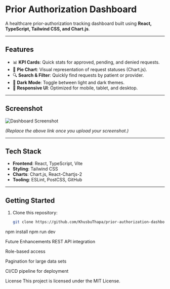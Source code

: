 # Prior Authorization Dashboard

A healthcare prior-authorization tracking dashboard built using **React, TypeScript, Tailwind CSS, and Chart.js**.

---

## Features
- 📊 **KPI Cards**: Quick stats for approved, pending, and denied requests.
- 🥧 **Pie Chart**: Visual representation of request statuses (Chart.js).
- 🔍 **Search & Filter**: Quickly find requests by patient or provider.
- 🌙 **Dark Mode**: Toggle between light and dark themes.
- 📱 **Responsive UI**: Optimized for mobile, tablet, and desktop.

---

## Screenshot
![Dashboard Screenshot](https://github.com/KhusbuThapa/prior-authorization-dashboard/blob/main/dashboard.png)

*(Replace the above link once you upload your screenshot.)*

---

## Tech Stack
- **Frontend**: React, TypeScript, Vite
- **Styling**: Tailwind CSS
- **Charts**: Chart.js, React-Chartjs-2
- **Tooling**: ESLint, PostCSS, GitHub

---

## Getting Started
1. Clone this repository:
   ```bash
   git clone https://github.com/KhusbuThapa/prior-authorization-dashboard.git
   
npm install
npm run dev

Future Enhancements
REST API integration

Role-based access

Pagination for large data sets

CI/CD pipeline for deployment 

License
This project is licensed under the MIT License.



